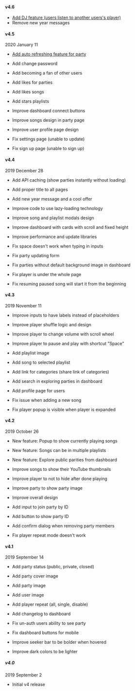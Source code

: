 #### v4.6

- [Add DJ feature (users listen to another users's player)](https://github.com/AmirSavand/playzem/issues/168)
- Remove new year messages


#### v4.5

2020 January 11

- [Add auto refreshing feature for party](https://github.com/AmirSavand/playzem/issues/166)
- Add change password
- Add becoming a fan of other users
- Add likes for parties
- Add likes songs
- Add stars playlists


- Improve dashboard connect buttons
- Improve songs design in party page
- Improve user profile page design


- Fix settings page (unable to update)
- Fix sign up page (unable to sign up)


#### v4.4

2019 December 28

- Add API caching (show parties instantly without loading)
- Add proper title to all pages
- Add new year message and a cool offer


- Improve code to use lazy-loading technology
- Improve song and playlist modals design
- Improve dashboard with cards with scroll and fixed height
- Improve performance and update libraries


- Fix space doesn't work when typing in inputs
- Fix party updating form
- Fix parties without default background image in dashboard
- Fix player is under the whole page
- Fix resuming paused song will start it from the beginning


#### v4.3

2019 November 11

- Improve inputs to have labels instead of placeholders
- Improve player shuffle logic and design
- Improve player to change volume with scroll wheel
- Improve player to pause and play with shortcut "Space"


- Add playlist image
- Add song to selected playlist
- Add link for categories (share link of categories)
- Add search in exploring parties in dashboard
- Add profile page for users


- Fix issue when adding a new song
- Fix player popup is visible when player is expanded


#### v4.2

2019 October 26

- New feature: Popup to show currently playing songs
- New feature: Songs can be in multiple playlists
- New feature: Explore public parities from dashboard


- Improve songs to show their YouTube thumbnails
- Improve player to not to hide after done playing
- Improve party to show party image
- Improve overall design


- Add input to join party by ID
- Add button to show party ID
- Add confirm dialog when removing party members


- Fix player repeat mode doesn't work


#### v4.1

2019 September 14

- Add party status (public, private, closed)
- Add party cover image
- Add party image
- Add user image
- Add player repeat (all, single, disable)
- Add changelog to dashboard


- Fix un-auth users ability to see party
- Fix dashboard buttons for mobile


- Improve seeker bar to be bolder when hovered
- Improve dark colors to be lighter


##### v4.0

2019 September 2

- Initial v4 release
